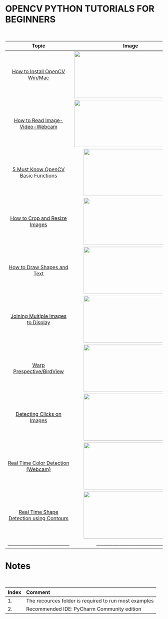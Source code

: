 

# OPENCV PYTHON TUTORIALS FOR BEGINNERS
</br>

|Topic| <div style="width:360px">Image</div> |Description|
|:----:|:--------:|:-:|
| [How to Install OpenCV Win/Mac](https://github.com/murtazahassan/OpenCV-Python/blob/master/Basics/Read_Write_Display.py)| <img src="https://github.com/murtazahassan/OpenCV-Python-Tutorials-for-Beginners/blob/master/thumbnails/0.jpg" width="360" height="150" />  |  Read images using opencv library. Show using Opencv and Matplot library </br> |
| [How to Read Image-Video-Webcam](https://github.com/murtazahassan/OpenCV-Python/blob/master/Basics/GrayScaling.py)| <img src="https://github.com/murtazahassan/OpenCV-Python-Tutorials-for-Beginners/blob/master/thumbnails/1.jpg" width="360" height="150" />       |  Convert RGB images to Gray Scale  </br> |
| [5 Must Know OpenCV Basic Functions](https://github.com/murtazahassan/OpenCV-Python/blob/master/Basics/ColorSpaceRGB.py)| <img src="https://github.com/murtazahassan/OpenCV-Python-Tutorials-for-Beginners/blob/master/thumbnails/2.jpg" width="300" height="150" />       |  Split The RGB  Channels to view seperately  </br> |
| [How to Crop and Resize Images](https://github.com/murtazahassan/OpenCV-Python/blob/master/Basics/ColorSpaceHSV.py)| <img src="https://github.com/murtazahassan/OpenCV-Python-Tutorials-for-Beginners/blob/master/thumbnails/3.jpg" width="300" height="150" />       |  Split The HSV  Channels to view seperately  </br> |
| [How to Draw Shapes and Text](https://github.com/murtazahassan/OpenCV-Python/blob/master/Basics/Resize.py)| <img src="https://github.com/murtazahassan/OpenCV-Python-Tutorials-for-Beginners/blob/master/thumbnails/4.jpg" width="300" height="150" />       |  Increase /Decreace the Width and height of the image   </br> |
| [Joining Multiple Images to Display](https://github.com/murtazahassan/OpenCV-Python/blob/master/Basics/Cropping.py)| <img src="https://github.com/murtazahassan/OpenCV-Python-Tutorials-for-Beginners/blob/master/thumbnails/5.jpg" width="300" height="150" />       |  Get selected part of an image   </br> |
| [Warp Prespective/BirdView](https://github.com/murtazahassan/OpenCV-Python/blob/master/Basics/Histograms.py)| <img src="https://github.com/murtazahassan/OpenCV-Python-Tutorials-for-Beginners/blob/master/thumbnails/6.jpg" width="300" height="150" />       |  Plot RGB values of an image in form of a Histogram  </br> |
| [Detecting Clicks on Images](https://github.com/murtazahassan/OpenCV-Python/blob/master/Basics/DrawImagesShapes.py)| <img src="https://github.com/murtazahassan/OpenCV-Python-Tutorials-for-Beginners/blob/master/thumbnails/7.jpg" width="300" height="150" />       |In this video we will learn how to detect clicks on an image. Using these x and y coordinates detected we will warp an image .   </br> |
| [Real Time Color Detection (Webcam)](https://github.com/murtazahassan/OpenCV-Python/blob/master/Basics/ErosionDialationOpeningClosing.py)| <img src="https://github.com/murtazahassan/OpenCV-Python-Tutorials-for-Beginners/blob/master/thumbnails/8.jpg" width="300" height="150" />       | In this video we will learn how to detect any color in an image using the HSV space with the help of opencv Trackbars. We will also stack the images together to make the workflow smoother. </br> |
| [Real Time Shape Detection using Contours](https://github.com/murtazahassan/OpenCV-Python/blob/master/Basics/ErosionDialationOpeningClosing.py)| <img src="https://github.com/murtazahassan/OpenCV-Python-Tutorials-for-Beginners/blob/master/thumbnails/9.jpg" width="300" height="150" />     | In this video we will learn how to detect shapes of objects by finding their contours. Contours are basically outline that bound the shape or form of an object. So we will be detecting multiple shapes and how many corners points each shape has along with its area .   </br> |
|___________________________|______________________________| ____________________________________________________________


# Notes
</br>

|Index|Comment|
|:---|:---|
|1.|The recources folder is required to run most examples|
|2.|Recommended IDE: PyCharm Community edition|
